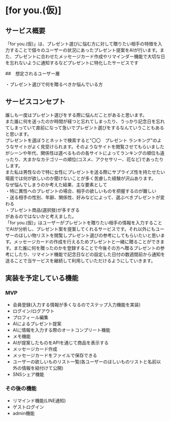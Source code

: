 # [for you.(仮)]  
  
## サービス概要  
  
「for you.(仮)」は、プレゼント選びに悩む方に対して贈りたい相手の特徴を入力することで個々のユーザーの状況にあったプレゼント提案をAIが行います。また、プレゼントに合わせたメッセージカード作成やリマインダー機能で大切な日を忘れないように通知するなどプレゼントに特化したサービスです  
  
  
##　想定されるユーザー層  
  
・プレゼント選びで何を贈るべきか悩んでいる方  
  
  
## サービスコンセプト  
  
誰しも一度はプレゼント選びをする際に悩んだことがあると思います。  
また誰に何を送ったのか時間が経つと忘れてしまったり、うっかり記念日を忘れてしまっていて直前になって急いでプレゼント選びをするなんていうこともあると思います。  
プレゼントを選ぼうとネットで検索すると"〇〇　プレゼント ランキング"のようなサイトがよく見受けられます。そのようなサイトを閲覧させてもらいましたがシーンや年代、関係性は選べるものの各サイトによってランキングの順位も違ったり、大まかなカテゴリーの順位(コスメ、アクセサリー、花など)であったりします。  
また私は男性なので特に女性にプレゼントを送る際にサプライズ性を持たせたい場面では何が欲しいのか聞けないことが多く苦慮した経験が沢山あります。  
なぜ悩んでしまうのか考えた結果、主な要素として  
・特に異性へのプレゼントの場合、相手の欲しいものを把握するのが難しい  
・送る相手の性別、年齢、関係性、好みなどによって、選ぶべきプレゼントが変わる  
・プレゼント商品(選択肢)が多すぎる  
があるのではないかと考えました。  
「for you.(仮)」はユーザーがプレゼントを贈りたい相手の情報を入力することでAIが分析し、プレゼント案を提案してくれるサービスです。それ以外にもユーザーのほしい物リストを閲覧しプレゼント選びの参考にしてもらいたいと思います。メッセージカードの作成を行えるためプレゼントと一緒に贈ることができます。また誰に何を贈ったのかを登録することで今後その方へ贈るプレゼントの参考にしたり、リマインド機能で記念日などの設定した日付の数週間前から通知を送ることで当サービスを継続して利用していただけるようにしていきます。  
  
  
## 実装を予定している機能  
### MVP  
* 会員登録(入力する情報が多くなるのでステップ入力機能を実装)  
* ログイン/ログアウト  
* プロフィール編集  
* AIによるプレゼント提案  
* AIに情報を入力する際のオートコンプリート機能  
* メモ機能  
* AIが提案したものをAPIを通じて商品を表示する  
* メッセージカード作成  
* メッセージカードをファイルで保存できる  
* ユーザーの欲しいものリスト一覧(各ユーザーのほしいものリストと名前以外の情報を紐付けて公開)  
* SNSシェア機能  
  
  
### その後の機能  
* リマインド機能(LINE通知)  
* ゲストログイン  
* admin機能  